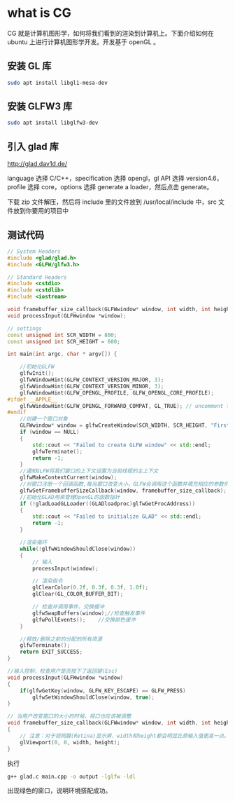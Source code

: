 # what is CG

CG 就是计算机图形学，如何将我们看到的渲染到计算机上。下面介绍如何在 ubuntu 上进行计算机图形学开发。开发基于 openGL 。

## 安装 GL 库

```bash
sudo apt install libgl1-mesa-dev
```

## 安装 GLFW3 库

```bash
sudo apt install libglfw3-dev
```

## 引入 glad 库

<http://glad.dav1d.de/>

language 选择 C/C++，specification 选择 opengl，gl API 选择 version4.6，profile 选择 core，options 选择 generate a loader，然后点击 generate。

下载 zip 文件解压，然后将 include 里的文件放到 /usr/local/include 中，src 文件放到你要用的项目中

## 测试代码

```c++
// System Headers
#include <glad/glad.h>
#include <GLFW/glfw3.h>

// Standard Headers
#include <cstdio>
#include <cstdlib>
#include <iostream>

void framebuffer_size_callback(GLFWwindow* window, int width, int height);//回调函数原型声明
void processInput(GLFWwindow *window);

// settings
const unsigned int SCR_WIDTH = 800;
const unsigned int SCR_HEIGHT = 600;

int main(int argc, char * argv[]) {

    //初始化GLFW
    glfwInit();
    glfwWindowHint(GLFW_CONTEXT_VERSION_MAJOR, 3);
    glfwWindowHint(GLFW_CONTEXT_VERSION_MINOR, 3);
    glfwWindowHint(GLFW_OPENGL_PROFILE, GLFW_OPENGL_CORE_PROFILE);
#ifdef __APPLE__
    glfwWindowHint(GLFW_OPENGL_FORWARD_COMPAT, GL_TRUE); // uncomment this statement to fix compilation on OS X
#endif
    //创建一个窗口对象
    GLFWwindow* window = glfwCreateWindow(SCR_WIDTH, SCR_HEIGHT, "FirstGL", NULL, NULL);
    if (window == NULL)
    {
        std::cout << "Failed to create GLFW window" << std::endl;
        glfwTerminate();
        return -1;
    }
    //通知GLFW将我们窗口的上下文设置为当前线程的主上下文
    glfwMakeContextCurrent(window);
    //对窗口注册一个回调函数,每当窗口改变大小，GLFW会调用这个函数并填充相应的参数供你处理
    glfwSetFramebufferSizeCallback(window, framebuffer_size_callback);
    //初始化GLAD用来管理OpenGL的函数指针
    if (!gladLoadGLLoader((GLADloadproc)glfwGetProcAddress))
    {
        std::cout << "Failed to initialize GLAD" << std::endl;
        return -1;
    }

    //渲染循环
    while(!glfwWindowShouldClose(window))
    {
        // 输入
        processInput(window);

        // 渲染指令
        glClearColor(0.2f, 0.3f, 0.3f, 1.0f);
        glClear(GL_COLOR_BUFFER_BIT);

        // 检查并调用事件，交换缓冲
        glfwSwapBuffers(window);//检查触发事件
        glfwPollEvents();    //交换颜色缓冲
    }

    //释放/删除之前的分配的所有资源
    glfwTerminate();
    return EXIT_SUCCESS;
}

//输入控制，检查用户是否按下了返回键(Esc)
void processInput(GLFWwindow *window)
{
    if(glfwGetKey(window, GLFW_KEY_ESCAPE) == GLFW_PRESS)
        glfwSetWindowShouldClose(window, true);
}

// 当用户改变窗口的大小的时候，视口也应该被调整 
void framebuffer_size_callback(GLFWwindow* window, int width, int height)
{
    // 注意：对于视网膜(Retina)显示屏，width和height都会明显比原输入值更高一点。
    glViewport(0, 0, width, height);
}
```

执行 

```bash
g++ glad.c main.cpp -o output -lglfw -ldl
```

出现绿色的窗口，说明环境搭配成功。